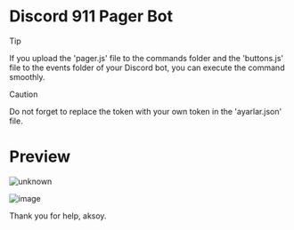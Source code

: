 # Discord 911 Pager Bot

> [!TIP]
> If you upload the 'pager.js' file to the commands folder and the 'buttons.js' file to the events folder of your Discord bot, you can execute the command smoothly.

> [!CAUTION]
> Do not forget to replace the token with your own token in the 'ayarlar.json' file.


# Preview
![unknown](https://github.com/ulasbayraktar/pager-bot/assets/73671806/df0536ae-db42-4cea-9e5e-82deab6bbf26)

![image](https://github.com/ulasbayraktar/pager-bot/assets/73671806/7130ba75-89f7-4910-b9c1-f7a9a8fd4b88)

Thank you for help, aksoy.
